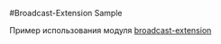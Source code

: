 #Broadcast-Extension Sample

Пример использования модуля [broadcast-extension](../broadcast-extension)